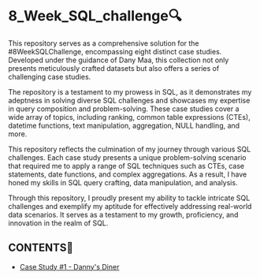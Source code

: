 # 8_Week_SQL_challenge🔍
<p>This repository serves as a comprehensive solution for the #8WeekSQLChallenge, encompassing eight distinct case studies. Developed under the guidance of Dany Maa, this collection not only presents meticulously crafted datasets but also offers a series of challenging case studies.<br>

The repository is a testament to my prowess in SQL, as it demonstrates my adeptness in solving diverse SQL challenges and showcases my expertise in query composition and problem-solving. These case studies cover a wide array of topics, including ranking, common table expressions (CTEs), datetime functions, text manipulation, aggregation, NULL handling, and more.<br>

This repository reflects the culmination of my journey through various SQL challenges. Each case study presents a unique problem-solving scenario that required me to apply a range of SQL techniques such as CTEs, case statements, date functions, and complex aggregations. As a result, I have honed my skills in SQL query crafting, data manipulation, and analysis.<br>

Through this repository, I proudly present my ability to tackle intricate SQL challenges and exemplify my aptitude for effectively addressing real-world data scenarios. It serves as a testament to my growth, proficiency, and innovation in the realm of SQL.<br></p>

<h2>CONTENTS📝</h2>
<ul>
  <li><a href="#casestudy1dannysdiner">Case Study #1 - Danny's Diner</a></li>
</ul>

